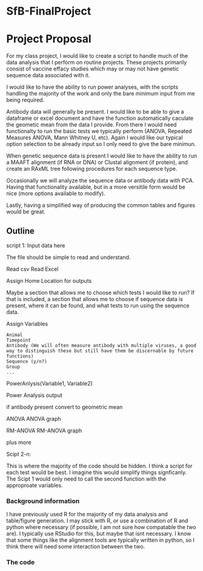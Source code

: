# SfB-FinalProject

# Project Proposal

For my class project, I would like to create a script to handle much of the data analysis that I perform on routine projects. These projects primarily consist of vaccine effacy studies which may or may not have genetic sequence data associated with it. 

I would like to have the ability to run power analyses, with the scripts handling the majority of the work and only the bare minimum input from me being required. 

Antibody data will generally be present. I would like to be able to give a dataframe or excel document and have the function automatically caculate the geometic mean from the data I provide. From there I would need functionalty to run the basic tests we typically perform (ANOVA, Repeated Measures ANOVA, Mann Whitney U, etc). Again I would like our typical option selection to be already input so I only need to give the bare minimun. 

When genetic sequence data is present I would like to have the ability to run a MAAFT alignment (if RNA or DNA) or Clustal alignment (if protein), and create an RAxML tree following procedures for each sequence type. 

Occasionally we will analyze the sequence data or antibody data with PCA. Having that functionality available, but in a more versitile form would be nice (more options available to modify). 

Lastly, having a simplified way of producing the common tables and figures would be great. 

## Outline

script 1: Input data here

The file should be simple to read and understand.

Read csv
Read Excel

Assign Home Location for outputs

Maybe a section that allows me to choose which tests I would like to run? If that is included, a section that allows me to choose if sequence data is present, where it can be found, and what tests to run using the sequence data. 

Assign Variables

    Animal
    Timepoint
    Antibody (We will often measure antibody with multiple viruses, a good way to distinguish these but still have them be discernable by future functions)
    Sequence (y/n?)
    Group
    ...

PowerAnlysis(Variable1, Variable2)

Power Analysis output

if antibody present convert to geometric mean

ANOVA
ANOVA graph

RM-ANOVA
RM-ANOVA graph

plus more

Scipt 2-n:

This is where the majority of the code should be hidden. I think a script for each test would be best. I imagine this would simplify things signficanly. The Scipt 1 would only need to call the second function with the approproate variables. 

### Background information

I have previously used R for the majority of my data analysis and table/figure generation. I may stick with R, or use a combination of R and python where necessary (if possible, I am not sure how compatable the two are). I typically use RStudio for this, but maybe that isnt necessary. I know that some things like the alignment tools are typically written in python, so I think there will need some interaction between the two. 

### The code

